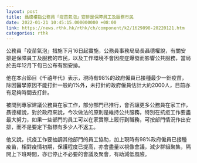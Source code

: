 ```yaml
---
layout: post
title: 聶德權指公務員「疫苗氣泡」安排是保障員工及服務市民
date: 2022-01-21 10:45:15.000000000 +08:00
link: https://news.rthk.hk/rthk/ch/component/k2/1629898-20220121.htm
categories: rthk
---
```


公務員「疫苗氣泡」措施下月16日起實施，公務員事務局局長聶德權說，有關安排是保障員工及服務的市民，以及工作環境不會因疫症爆發而影響公共服務，當局於去年12月下旬已公布有關安排。

他在本台節目《千禧年代》表示，現時有98%的政府僱員已接種最少一針疫苗，除因醫學原因不能打針一般約1%外，未打針的政府僱員估計大約2000人，目前亦有足夠時間去打針。

被問到專家建議公務員在家工作，部分部門已推行，會否讓更多公務員在家工作，聶德權說，對於政府來說，今次做法的原則是維持公共服務，特別在抗疫工作要盡最大努力，如果一些部門的員工可以在家實際上履行到職務，可按部門情況作出安排，而不是要定下指標有多少人不返工。

他又說，抗疫工作要抽調其他部門的員工協助，加上現時有98%政府僱員已接種疫苗，相對疫情初期，保護程度已提高，亦會盡量以視像會議，減少群組聚集，隔開上下班時間，亦已停止不必要的會議及聚會，有助減低風險。
